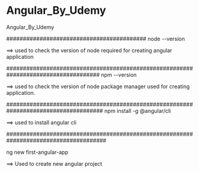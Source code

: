 # Angular_By_Udemy
Angular_By_Udemy

##########################################
node --version

==> used to check the version of node required for creating angular application

####################################################################################
npm --version

==> used to check the version of node package manager used for creating application.

#####################################################################################
npm install -g  @angular/cli

==> used to install angular cli 

######################################################################################

ng new first-angular-app

==> Used to create new angular project 
